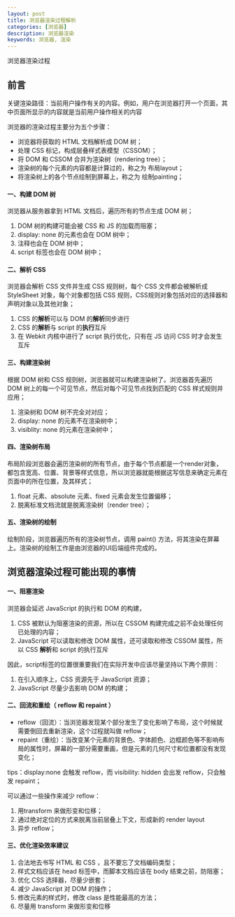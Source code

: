 ```yaml
---
layout: post
title: 浏览器渲染过程解析
categories: [浏览器]
description: 浏览器渲染
keywords: 浏览器, 渲染
---
```


浏览器渲染过程

## 前言
关键渲染路径：当前用户操作有关的内容。例如，用户在浏览器打开一个页面，其中页面所显示的内容就是当前用户操作相关的内容

浏览器的渲染过程主要分为五个步骤：
* 浏览器将获取的 HTML 文档解析成 DOM 树；
* 处理 CSS 标记，构成层叠样式表模型（CSSOM）；
* 将 DOM 和 CSSOM 合并为渲染树（rendering tree）；
* 渲染树的每个元素的内容都是计算过的，称之为 布局layout；
* 将渲染树上的各个节点绘制到屏幕上，称之为 绘制painting；

#### 一、构建 DOM 树
浏览器从服务器拿到 HTML 文档后，遍历所有的节点生成 DOM 树；
1.  DOM 树的构建可能会被 CSS 和 JS 的加载而阻塞；
2. display: none 的元素也会在 DOM 树中；
3. 注释也会在 DOM 树中；
4. script 标签也会在 DOM 树中；

#### 二、解析 CSS
浏览器会解析 CSS 文件并生成 CSS 规则树，每个 CSS 文件都会被解析成 StyleSheet 对象，每个对象都包括 CSS 规则，CSS规则对象包括对应的选择器和声明对象以及其他对象；
1. CSS 的**解析**可以与 DOM 的**解析**同步进行
2. CSS 的**解析**与 script 的**执行**互斥
3. 在 Webkit 内核中进行了 script 执行优化，只有在 JS 访问 CSS 时才会发生互斥 

#### 三、构建渲染树
根据 DOM 树和 CSS 规则树，浏览器就可以构建渲染树了。浏览器首先遍历 DOM 树上的每一个可见节点，然后对每个可见节点找到匹配的 CSS 样式规则并应用；
1. 渲染树和 DOM 树不完全对对应；
2. display: none 的元素不在渲染树中；
3. visiblity: none 的元素在渲染树中；

#### 四、渲染树布局
布局阶段浏览器会遍历渲染树的所有节点，由于每个节点都是一个render对象，都包含宽高、位置、背景等样式信息，所以浏览器就能根据这写信息来确定元素在页面中的所在位置，及其样式；
1. float 元素、absolute 元素、fixed 元素会发生位置偏移；
2. 脱离标准文档流就是脱离渲染树（render tree）；

#### 五、渲染树的绘制
绘制阶段，浏览器遍历所有的渲染树节点，调用 paint() 方法，将其渲染在屏幕上。渲染树的绘制工作是由浏览器的UI后端组件完成的。


## 浏览器渲染过程可能出现的事情
#### 一、阻塞渲染
浏览器会延迟 JavaScript 的执行和 DOM 的构建，
1. CSS 被默认为阻塞渲染的资源，所以在 CSSOM 构建完成之前不会处理任何已处理的内容；
2. JavaScript 可以读取和修改 DOM 属性，还可读取和修改 CSSOM 属性，所以 CSS **解析**和 script 的执行互斥

因此，script标签的位置很重要我们在实际开发中应该尽量坚持以下两个原则：
1. 在引入顺序上，CSS 资源先于 JavaScript 资源；
2. JavaScript 尽量少去影响 DOM 的构建；

#### 二、回流和重绘（ reflow 和 repaint ）
* reflow（回流）：当浏览器发现某个部分发生了变化影响了布局，这个时候就需要倒回去重新渲染，这个过程就叫做 reflow；
* repaint（重绘）：当改变某个元素的背景色、字体颜色、边框颜色等不影响布局的属性时，屏幕的一部分需要重画，但是元素的几何尺寸和位置都没有发现变化；

tips：display:none 会触发 reflow，而 visibility: hidden 会出发 reflow，只会触发 repaint；

可以通过一些操作来减少 reflow：
1. 用transform 来做形变和位移；
2. 通过绝对定位的方式来脱离当前层叠上下文，形成新的 render layout
3. 异步 reflow；

#### 三、优化渲染效率建议
1. 合法地去书写 HTML 和 CSS ，且不要忘了文档编码类型；
2. 样式文档应该在 head 标签中，而脚本文档应该在 body 结束之前，防阻塞；
3. 优化 CSS 选择器，尽量少嵌套；
4. 减少 JavaScript 对 DOM 的操作；
5. 修改元素的样式时，修改 class 是性能最高的方法；
6. 尽量用 transform 来做形变和位移


